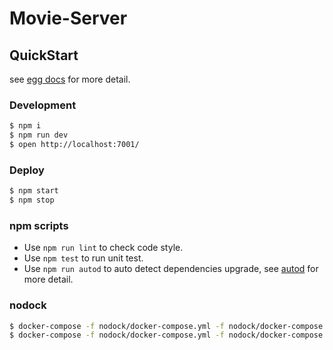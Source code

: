 # Movie-Server



## QuickStart

<!-- add docs here for user -->

see [egg docs][egg] for more detail.

### Development

```bash
$ npm i
$ npm run dev
$ open http://localhost:7001/
```

### Deploy

```bash
$ npm start
$ npm stop
```

### npm scripts

- Use `npm run lint` to check code style.
- Use `npm test` to run unit test.
- Use `npm run autod` to auto detect dependencies upgrade, see [autod](https://www.npmjs.com/package/autod) for more detail.


[egg]: https://eggjs.org

### nodock

```bash
$ docker-compose -f nodock/docker-compose.yml -f nodock/docker-compose.dev.yml up -d node mysql
$ docker-compose -f nodock/docker-compose.yml -f nodock/docker-compose.test.yml up node mysql
```
